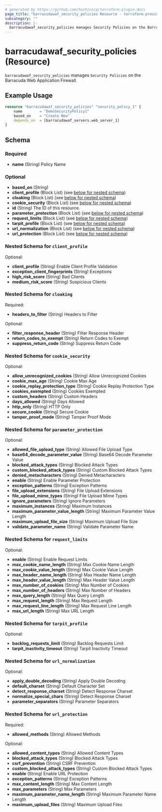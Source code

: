 ```yaml
---
# generated by https://github.com/hashicorp/terraform-plugin-docs
page_title: "barracudawaf_security_policies Resource - terraform-provider-barracudawaf"
subcategory: ""
description: |-
  barracudawaf_security_policies manages Security Policies on the Barracuda Web Application Firewall.
---
```


# barracudawaf_security_policies (Resource)

`barracudawaf_security_policies` manages `Security Policies` on the Barracuda Web Application Firewall.

## Example Usage

```terraform
resource "barracudawaf_security_policies" "security_policy_1" {
    name        = "DemoSecurityPolicy1"
    based_on    = "Create New"
    depends_on  = [barracudawaf_servers.web_server_1]
}
```

<!-- schema generated by tfplugindocs -->
## Schema

### Required

- **name** (String) Policy Name

### Optional

- **based_on** (String)
- **client_profile** (Block List) (see [below for nested schema](#nestedblock--client_profile))
- **cloaking** (Block List) (see [below for nested schema](#nestedblock--cloaking))
- **cookie_security** (Block List) (see [below for nested schema](#nestedblock--cookie_security))
- **id** (String) The ID of this resource.
- **parameter_protection** (Block List) (see [below for nested schema](#nestedblock--parameter_protection))
- **request_limits** (Block List) (see [below for nested schema](#nestedblock--request_limits))
- **tarpit_profile** (Block List) (see [below for nested schema](#nestedblock--tarpit_profile))
- **url_normalization** (Block List) (see [below for nested schema](#nestedblock--url_normalization))
- **url_protection** (Block List) (see [below for nested schema](#nestedblock--url_protection))

<a id="nestedblock--client_profile"></a>
### Nested Schema for `client_profile`

Optional:

- **client_profile** (String) Enable Client Profile Validation
- **exception_client_fingerprints** (String) Exceptions
- **high_risk_score** (String) Bad Clients
- **medium_risk_score** (String) Suspicious Clients


<a id="nestedblock--cloaking"></a>
### Nested Schema for `cloaking`

Required:

- **headers_to_filter** (String) Headers to Filter

Optional:

- **filter_response_header** (String) Filter Response Header
- **return_codes_to_exempt** (String) Return Codes to Exempt
- **suppress_return_code** (String) Suppress Return Code


<a id="nestedblock--cookie_security"></a>
### Nested Schema for `cookie_security`

Optional:

- **allow_unrecognized_cookies** (String) Allow Unrecognized Cookies
- **cookie_max_age** (String) Cookie Max Age
- **cookie_replay_protection_type** (String) Cookie Replay Protection Type
- **cookies_exempted** (String) Cookies Exempted
- **custom_headers** (String) Custom Headers
- **days_allowed** (String) Days Allowed
- **http_only** (String) HTTP Only
- **secure_cookie** (String) Secure Cookie
- **tamper_proof_mode** (String) Tamper Proof Mode


<a id="nestedblock--parameter_protection"></a>
### Nested Schema for `parameter_protection`

Optional:

- **allowed_file_upload_type** (String) Allowed File Upload Type
- **base64_decode_parameter_value** (String) Base64 Decode Parameter Value
- **blocked_attack_types** (String) Blocked Attack Types
- **custom_blocked_attack_types** (String) Custom Blocked Attack Types
- **denied_metacharacters** (String) Denied Metacharacters
- **enable** (String) Enable Parameter Protection
- **exception_patterns** (String) Exception Patterns
- **file_upload_extensions** (String) File Upload Extensions
- **file_upload_mime_types** (String) File Upload Mime Types
- **ignore_parameters** (String) Ignore Parameters
- **maximum_instances** (String) Maximum Instances
- **maximum_parameter_value_length** (String) Maximum Parameter Value Length
- **maximum_upload_file_size** (String) Maximum Upload File Size
- **validate_parameter_name** (String) Validate Parameter Name


<a id="nestedblock--request_limits"></a>
### Nested Schema for `request_limits`

Optional:

- **enable** (String) Enable Request Limits
- **max_cookie_name_length** (String) Max Cookie Name Length
- **max_cookie_value_length** (String) Max Cookie Value Length
- **max_header_name_length** (String) Max Header Name Length
- **max_header_value_length** (String) Max Header Value Length
- **max_number_of_cookies** (String) Max Number of Cookies
- **max_number_of_headers** (String) Max Number of Headers
- **max_query_length** (String) Max Query Length
- **max_request_length** (String) Max Request Length
- **max_request_line_length** (String) Max Request Line Length
- **max_url_length** (String) Max URL Length


<a id="nestedblock--tarpit_profile"></a>
### Nested Schema for `tarpit_profile`

Optional:

- **backlog_requests_limit** (String) Backlog Requests Limit
- **tarpit_inactivity_timeout** (String) Tarpit Inactivity Timeout


<a id="nestedblock--url_normalization"></a>
### Nested Schema for `url_normalization`

Optional:

- **apply_double_decoding** (String) Apply Double Decoding
- **default_charset** (String) Default Character Set
- **detect_response_charset** (String) Detect Response Charset
- **normalize_special_chars** (String) Detect Response Charset
- **parameter_separators** (String) Parameter Separators


<a id="nestedblock--url_protection"></a>
### Nested Schema for `url_protection`

Required:

- **allowed_methods** (String) Allowed Methods

Optional:

- **allowed_content_types** (String) Allowed Content Types
- **blocked_attack_types** (String) Blocked Attack Types
- **csrf_prevention** (String) CSRF Prevention
- **custom_blocked_attack_types** (String) Custom Blocked Attack Types
- **enable** (String) Enable URL Protection
- **exception_patterns** (String) Exception Patterns
- **max_content_length** (String) Max Content Length
- **max_parameters** (String) Max Parameters
- **maximum_parameter_name_length** (String) Maximum Parameter Name Length
- **maximum_upload_files** (String) Maximum Upload Files


